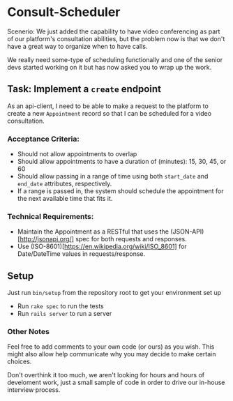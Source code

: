 # Consult-Scheduler

Scenerio:
We just added the capability to have video conferencing as part of our platform's consultation
abilities, but the problem now is that we don't have a great way to organize when to have calls.

We really need some-type of scheduling functionally and one of the senior devs started
working on it but has now asked you to wrap up the work.

## Task: Implement a `create` endpoint
As an api-client, I need to be able to make a request to the platform to create a new 
`Appointment` record so that I can be scheduled for a video consultation.

### Acceptance Criteria:
  - Should not allow appointments to overlap
  - Should allow appointments to have a duration of (minutes): 15, 30, 45, or 60
  - Should allow passing in a range of time using both `start_date` and `end_date` attributes, respectively.
  - If a range is passed in, the system should schedule the appointment for the next available time that fits it.

### Technical Requirements:
  - Maintain the Appointment as a RESTful that uses the (JSON-API)[http://jsonapi.org/] spec for both requests and responses.
  - Use (ISO-8601)[https://en.wikipedia.org/wiki/ISO_8601] for Date/DateTime values in requests/response.

## Setup
Just run `bin/setup` from the repository root to get your environment set up

- Run `rake spec` to run the tests
- Run `rails server` to run a server

### Other Notes
Feel free to add comments to your own code (or ours) as you wish. This might also allow help communicate why you 
may decide to make certain choices.

Don't overthink it too much, we aren't looking for hours and hours of develoment work, just a small sample of code
in order to drive our in-house interview process.


